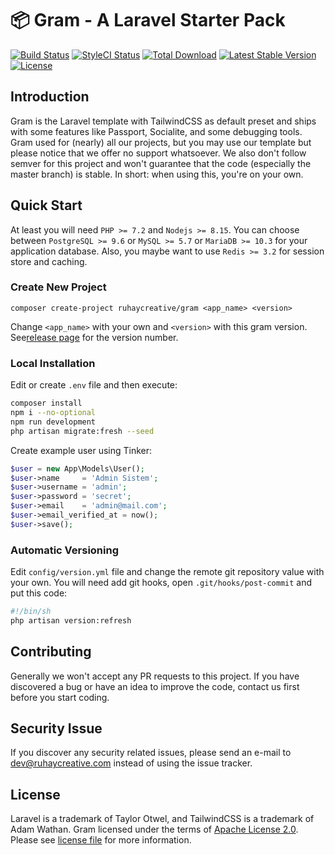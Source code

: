 # 📦 Gram - A Laravel Starter Pack

[![Build Status](https://travis-ci.org/ruhaycreative/gram.svg?branch=master)](https://travis-ci.org/ruhaycreative/gram)
[![StyleCI Status](https://github.styleci.io/repos/174728418/shield?branch=master)](https://github.styleci.io/repos/174728418)
[![Total Download](https://poser.pugx.org/ruhaycreative/gram/d/total.svg?format=flat-square)](https://packagist.org/packages/ruhaycreative/gram)
[![Latest Stable Version](https://poser.pugx.org/ruhaycreative/gram/v/stable.svg?format=flat-square)](https://packagist.org/packages/ruhaycreative/gram)
[![License](https://img.shields.io/badge/license-Apache%202-blue.svg?style=flat-square)](https://choosealicense.com/licenses/apache-2.0/)

## Introduction

Gram is the Laravel template with TailwindCSS as default preset and ships with some features like 
Passport, Socialite, and some debugging tools. Gram used for (nearly) all our projects, but you 
may use our template but please notice that we offer no support whatsoever. We also don't follow 
semver for this project and won't guarantee that the code (especially the master branch) is stable. 
In short: when using this, you're on your own.

## Quick Start

At least you will need `PHP >= 7.2` and `Nodejs >= 8.15`. You can choose between `PostgreSQL >= 9.6` 
or `MySQL >= 5.7` or `MariaDB >= 10.3` for your application database. Also, you maybe want to use 
`Redis >= 3.2` for session store and caching.

### Create New Project

```
composer create-project ruhaycreative/gram <app_name> <version>
```

Change `<app_name>` with your own and `<version>` with this gram version. 
See[release page](https://github.com/ruhaycreative/gram/release) for the version number.

### Local Installation

Edit or create `.env` file and then execute:

```bash
composer install
npm i --no-optional
npm run development
php artisan migrate:fresh --seed
```

Create example user using Tinker:

```php
$user = new App\Models\User();
$user->name     = 'Admin Sistem';
$user->username = 'admin';
$user->password = 'secret';
$user->email    = 'admin@mail.com';
$user->email_verified_at = now();
$user->save();
```

### Automatic Versioning

Edit `config/version.yml` file and change the remote git repository value with your own. 
You will need add git hooks, open `.git/hooks/post-commit` and put this code:

```bash
#!/bin/sh
php artisan version:refresh
```

## Contributing

Generally we won't accept any PR requests to this project. If you have discovered a bug 
or have an idea to improve the code, contact us first before you start coding.

## Security Issue

If you discover any security related issues, please send an e-mail to
[dev@ruhaycreative.com](mailto:dev@ruhaycreative.com) instead of using the issue tracker.

## License

Laravel is a trademark of Taylor Otwel, and TailwindCSS is a trademark of Adam Wathan. 
Gram licensed under the terms of [Apache License 2.0](https://choosealicense.com/licenses/apache-2.0/).
Please see [license file](./license.txt) for more information.